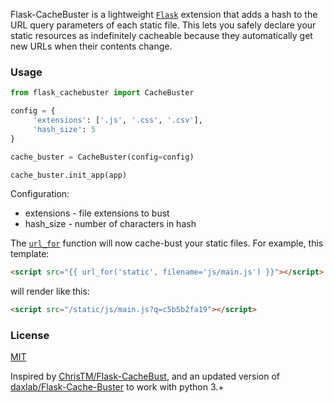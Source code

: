 Flask-CacheBuster is a lightweight [`Flask`](http://flask.pocoo.org/) extension that adds a hash to the URL query parameters of each static file. This lets you safely declare your static resources as indefinitely cacheable because they automatically get new URLs when their contents change.

### Usage
```py
from flask_cachebuster import CacheBuster

config = {
     'extensions': ['.js', '.css', '.csv'],
     'hash_size': 5
}

cache_buster = CacheBuster(config=config)

cache_buster.init_app(app)
```

Configuration:
* extensions - file extensions to bust
* hash_size - number of characters in hash

The [`url_for`](http://flask.pocoo.org/docs/0.12/api/#flask.url_for) function will now cache-bust your static files. For example, this template:

```html
<script src="{{ url_for('static', filename='js/main.js') }}"></script>
```
will render like this:

```html
<script src="/static/js/main.js?q=c5b5b2fa19"></script>
```

### License
[MIT](LICENSE)


Inspired by [ChrisTM/Flask-CacheBust](https://github.com/ChrisTM/Flask-CacheBust), and an updated version of [daxlab/Flask-Cache-Buster](https://github.com/daxlab/Flask-Cache-Buster) to work with python 3.+
